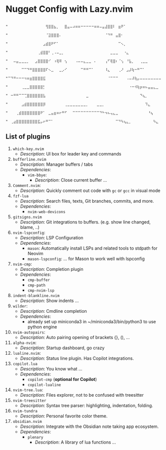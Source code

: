 # Nugget Config with Lazy.nvim 

        "⠀⠀⠀⠀⠀⠀⠀⠀⠀⠀⠀⠀⠀⠀⢻⣿⣿⣦⡀⠀⠀⣿⣤⠤⠴⠶⠶⠒⠒⠒⠒⠒⠶⠶⠤⣤⣼⣿⣿⠇⠀⣶⠟⠁⠀⠀⠀⠀⠀⠀⠀⠀⠀⠀⠀⠀⠀⠀⠀",
        "⠀⠀⠀⠀⠀⠀⠀⠀⠀⠀⠀⠀⠀⠀⠈⣽⣿⣿⣿⠄⠀⠀⠀⠀⠀⠀⠀⠀⠀⠀⠀⠀⠀⠀⠀⠀⠈⠙⠛⠀⣤⣿⠂⠀⠀⠀⠀⠀⠀⠀⠀⠀⠀⠀⠀⠀⠀⠀⠀",
        "⠀⠀⠀⠀⠀⠀⠀⠀⠀⠀⠀⠀⠀⣠⣾⣿⠟⠋⠁⠀⠀⠀⠀⠀⠀⠀⠀⠀⠀⠀⠀⠀⠀⠀⠀⠀⠀⠀⠀⠀⠀⠉⠢⡀⠀⠀⠀⠀⠀⠀⠀⠀⠀⠀⠀⠀⠀⠀⠀",
        "⠀⠀⠀⠀⠀⠀⠀⠀⠀⠀⠀⢀⣾⣿⣿⠃⢀⠠⠤⣀⡀⠀⠀⠀⠀⠀⠀⠀⠀⠀⠀⠀⠀⠀⠀⠀⠀⠀⣀⣀⣀⠀⠀⠐⣄⠀⠀⠀⠀⠀⠀⠀⠀⠀⠀⠀⠀⠀⠀",
        "⠀⠀⠤⣤⣀⣀⣀⡀⠀⠀⣠⣿⣿⣿⣿⠊⠀⠰⢿⠿⠀⢢⠀⠀⠀⠠⠤⠤⣄⣀⣀⠀⠄⠀⠀⠀⢠⠋⢿⣿⠆⠈⢢⠀⠘⣧⡀⠀⠀⢀⣀⣀⠀⠀⠀⠀⠀⠀⠀",
        "⠀⠀⠀⠀⠀⠉⠉⠙⠛⣿⣿⣿⣿⣿⠏⠢⣀⠀⠀⣀⡠⠊⠀⠀⠀⠀⠀⠉⠛⠛⠉⠁⠀⠀⠀⠀⠸⣄⠀⠀⠀⢀⠜⠀⣠⡼⢷⠒⠛⠉⠁⠀⠀⠀⠀⠀⠀⠀⠀",
        "⠉⠙⠛⠒⠒⠒⠲⠶⣶⣿⣿⣿⣿⣯⠀⠀⠀⠀⠀⠀⠀⠀⠀⠀⠀⠀⠀⠀⠀⠀⠀⠀⠀⠀⠀⠀⠀⠈⠉⠉⠉⠀⠀⠀⠠⠤⠼⢷⡤⠤⠤⠤⠤⠤⠤⠤⠤⠀⠀",
        "⠀⠀⠀⠀⠀⢀⣀⣀⣿⣿⣿⣿⣿⡃⠀⠀⠀⠀⠀⠀⠀⠀⠀⠀⠀⠀⠀⠀⠀⠀⠀⠀⠀⠀⠀⠀⠀⠀⠀⠀⠀⠀⠀⠀⠀⠐⠒⠺⢷⡶⠶⠦⣤⣤⣄⣀⠀⠀⠀",
        "⠀⠒⠛⠛⠉⠉⢉⣿⣿⣿⣿⣿⣿⣧⠀⠀⠀⠀⠀⠀⠀⠀⠀⠀⠀⠀⠀⠀⠀⣀⠀⠀⠀⠀⠀⠀⠀⠀⠀⠀⠀⠀⠀⠀⠀⠀⠀⠀⠀⠙⢦⡀⠀⠀⠀⠀⠀⠀⠀",
        "⠀⠀⠀⠀⠀⣠⣾⣿⣿⣿⣿⣿⣿⡿⠀⠀⠀⠀⠀⠀⠀⢀⣀⣀⣀⣀⣀⣀⣀⡀⠀⠀⠀⣀⣀⡀⠀⠀⠀⠀⠀⠀⠀⠀⠀⠀⠀⠀⠀⠀⠀⠹⣄⠀⠀⠀⠀⠀⠀",
        "⠀⠀⠀⢀⣾⣿⣿⣿⣿⣿⣿⣿⠟⠁⠀⣀⣤⣶⠶⠖⠛⠋⠀⠀⠉⠉⠉⠉⠉⠉⠉⠉⠉⠉⠙⠓⠲⠦⢤⣄⣀⠀⠀⠀⠀⠀⠀⠀⠀⠀⠀⠀⠘⢦⠀⠀⠀⠀⠀",
        "⠀⢀⣴⣿⣿⣿⣿⣿⣿⣿⣿⣯⡤⠖⠛⠉⠁⠀⠀⠀⠀⠀⠀⠀⠀⠀⠀⠀⠀⠀⠀⠀⠀⠀⠀⠀⠀⠀⠀⠀⠉⠙⠳⢦⣄⡀⠀⠀⠀⠀⠀⠀⠀⠀⠳⣄⠀⠀⠀",

## List of plugins
1. `which-key.nvim` 
    * *Description*: UI box for leader key and commands 
2. `bufferline.nvim`
    * *Description*: Manager buffers / tabs
    * *Dependencies*: 
        * `vim-bbye`:
            * *Description*: Close current buffer ...
3. `Comment.nvim`:
    * *Description*: Quickly comment out code with `gc` or `gcc` in visual mode
4. `fzf-lua`
    * *Description*: Search files, texts, Git branches, commits, and more.
    * *Dependencies*: 
        * `nvim-web-devicons`
5. `gitsigns.nvim`
    * *Description*: Git integrations to buffers. (e.g. show line changed, blame, ..)
6. `nvim-lspconfig`:
    * *Description*: LSP Configuration
    * *Dependencies*: 
        * `mason`: Automatically install LSPs and related tools to stdpath for Neovim
        * `mason-lspconfig`: ... for Mason to work well with lspconfig
7. `nvim-cmp`:
    * *Description*: Completion plugin
    * *Dependencies*:
        * `cmp-buffer`
        * `cmp-path`
        * `cmp-nvim-lsp`
8. `indent-blankline.nvim` 
    * *Description*: Show indents ...
9. `wilder`:
    * *Description*: Cmdline completion
    * *Dependencies*:
        * already set up miniconda3 in ~/miniconda3/bin/python3 to use python engine
10. `nvim-autopairs`: 
    * *Description*: Auto pairing opening of brackets {}, (), ... 
11. `alpha-nvim`:
    * *Description*: Startup dashboard, go crazy 
12. `lualine.nvim`:
    * *Description*: Status line plugin. Has Copilot integrations. 
13. `copilot.lua`
    * *Description*: You know what ... 
    * *Dependencies*:
        * `copilot-cmp` (**optional for Copilot**)
        * `copilot-lualine` 
14. `nvim-tree.lua`:
    * *Description*: Files explorer, not to be confused with treesitter
15. `nvim-treesitter`
    * *Description*: Syntax tree parser: highlighting, indentation, folding.
16. `nvim-tundra`
    * *Description*: Personal favorite color theme.
17. `obsidian.nvim`
    * *Description*: Integrate with the Obsidian note taking app ecosystem.
    * *Dependencies*: 
        * `plenary`
            * *Description*: A library of lua functions ...
